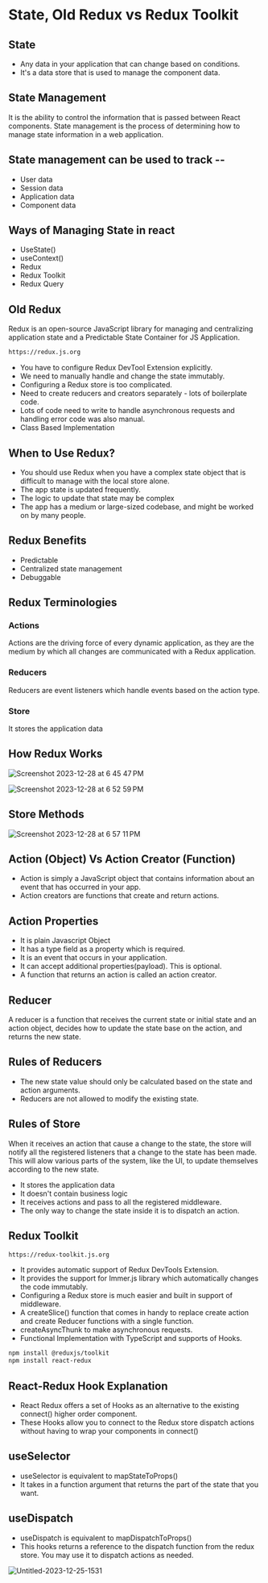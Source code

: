 # State, Old Redux vs Redux Toolkit

## State

- Any data in your application that can change based on conditions.
- It's a data store that is used to manage the component data.

## State Management

It is the ability to control the information that is passed between React components. State management is the process of determining how to manage state information in a web application.

## State management can be used to track --

- User data
- Session data
- Application data
- Component data

## Ways of Managing State in react

- UseState()
- useContext()
- Redux
- Redux Toolkit
- Redux Query

## Old Redux

Redux is an open-source JavaScript library for managing and centralizing application state and a Predictable State Container for JS Application.

```bash
https://redux.js.org
```

- You have to configure Redux DevTool Extension explicitly.
- We need to manually handle and change the state immutably.
- Configuring a Redux store is too complicated.
- Need to create reducers and creators separately - lots of boilerplate code.
- Lots of code need to write to handle asynchronous requests and handling error code was also manual.
- Class Based Implementation

## When to Use Redux?

- You should use Redux when you have a complex state object that is difficult to manage with the local store alone.
- The app state is updated frequently.
- The logic to update that state may be complex
- The app has a medium or large-sized codebase, and might be worked on by many people.

## Redux Benefits

- Predictable
- Centralized state management
- Debuggable

## Redux Terminologies

### Actions

Actions are the driving force of every dynamic application, as they are the medium by which all changes are communicated with a Redux application.

### Reducers

Reducers are event listeners which handle events based on the action type.

### Store

It stores the application data

## How Redux Works

![Screenshot 2023-12-28 at 6 45 47 PM](https://github.com/prasenjitpriyan/Redux-Toolkit/assets/132381731/e418ac5f-895c-4f67-8b52-d23580f38edb)

![Screenshot 2023-12-28 at 6 52 59 PM](https://github.com/prasenjitpriyan/Redux-Toolkit/assets/132381731/86af1a92-4210-4f49-a2b9-123cd6d27efd)

## Store Methods

![Screenshot 2023-12-28 at 6 57 11 PM](https://github.com/prasenjitpriyan/Redux-Toolkit/assets/132381731/6941bc7c-bd45-4b78-8f7e-21b8caff06c9)

## Action (Object) Vs Action Creator (Function)

- Action is simply a JavaScript object that contains information about an event that has occurred in your app.
- Action creators are functions that create and return actions.

## Action Properties

- It is plain Javascript Object
- It has a type field as a property which is required.
- It is an event that occurs in your application.
- It can accept additional properties(payload). This is optional.
- A function that returns an action is called an action creator.

## Reducer

A reducer is a function that receives the current state or initial state and an action object, decides how to update the state base on the action, and returns the new state.

## Rules of Reducers

- The new state value should only be calculated based on the state and action arguments.
- Reducers are not allowed to modify the existing state.

## Rules of Store

When it receives an action that cause a change to the state, the store will notify all the registered listeners that a change to the state has been made. This will alow various parts of the system, like the UI, to update themselves according to the new state.

- It stores the application data
- It doesn't contain business logic
- It receives actions and pass to all the registered middleware.
- The only way to change the state inside it is to dispatch an action.

## Redux Toolkit

```bash
https://redux-toolkit.js.org
```

- It provides automatic support of Redux DevTools Extension.
- It provides the support for Immer.js library which automatically changes the code immutably.
- Configuring a Redux store is much easier and built in support of middleware.
- A createSlice() function that comes in handy to replace create action and create Reducer functions with a single function.
- createAsyncThunk to make asynchronous requests.
- Functional Implementation with TypeScript and supports of Hooks.

```bash
npm install @reduxjs/toolkit
npm install react-redux
```

## React-Redux Hook Explanation

- React Redux offers a set of Hooks as an alternative to the existing connect() higher order component.
- These Hooks allow you to connect to the Redux store dispatch actions without having to wrap your components in connect()

## useSelector

- useSelector is equivalent to mapStateToProps()
- It takes in a function argument that returns the part of the state that you want.

## useDispatch

- useDispatch is equivalent to mapDispatchToProps()
- This hooks returns a reference to the dispatch function from the redux store. You may use it to dispatch actions as needed.

![Untitled-2023-12-25-1531](https://github.com/prasenjitpriyan/Redux-Toolkit/assets/132381731/fa19a0b6-7a5f-4e7f-b0e7-4a6b8f0ee5d7)
